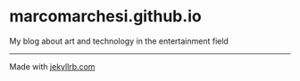 # marcomarchesi.github.io
My blog about art and technology in the entertainment field

------------------
Made with [jekyllrb.com](http://jekyllrb.com/)